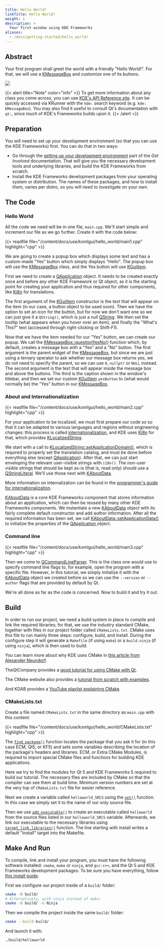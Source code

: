 ```yaml
---
title: Hello World!
linkTitle: Hello World!
weight: 1
description: >
  Your first window using KDE Frameworks
aliases:
  - /docs/getting-started/hello_world/
---
```


## Abstract

Your first program shall greet the world with a friendly "Hello World!". For that, we will use a [KMessageBox](docs:kwidgetsaddons;KMessageBox) and customize one of its buttons.

![](result.png)

{{< alert title="Note" color="info" >}}
To get more information about any class you come across, you can use [KDE's API Reference site](https://api.kde.org/index.html). It can be quickly accessed via KRunner with the `kde:` search keyword (e.g. `kde: KMessageBox`). You may also find it useful to consult Qt's documentation with `qt:`, since much of KDE's Frameworks builds upon it.
{{< /alert >}}

## Preparation

You will need to set up your development environment (so that you can use the KDE Frameworks) first. You can do that in two ways:
- Go through the [setting up your development environment](https://community.kde.org/Get_Involved/development) part of the *Get Involved* documentation. That will give you the necessary development tools and underlying libraries, and build the KDE Frameworks from scratch.
- Install the KDE Frameworks development packages from your operating system or distribution. The names of these packages, and how to install them, varies per distro, so you will need to investigate on your own.

## The Code

### Hello World

All the code we need will be in one file, `main.cpp`. We'll start simple and increment our file as we go further. Create it with the code below: 

{{< readfile file="/content/docs/use/kxmlgui/hello_world/main1.cpp" highlight="cpp" >}}

We are going to create a popup box which displays some text and has a custom-made "Yes" button which simply displays "Hello". The popup box will use the [KMessageBox](docs:kwidgetsaddons;KMessageBox) class, and the Yes button will use [KGuiItem](docs:kwidgetsaddons;KGuiItem).

First we need to create a [QApplication](docs:qtwidgets;QApplication) object. It needs to be created exactly once and before any other KDE Framework or Qt object, as it is the starting point for creating your application and thus required for other components, like [Ki8n](docs:ki18n) for translations.

The first argument of the [KGuiItem](docs:kwidgetsaddons;KGuiItem) constructor is the text that will appear on the item (in our case, a button object to be used soon). Then we have the option to set an icon for the button, but for now we don't want one so we can just give it a `QString()`, which is just a null [QString](docs:qtcore;QString). We then set the tooltip (what appears when you hover over an item), and finally the "What's This?" text (accessed through right-clicking or Shift-F1).

Now that we have the item needed for our "Yes" button, we can create our popup. We call the [KMessageBox::questionYesNo()](docs:kwidgetsaddons;KMessageBox::questionYesNo) function which, by default, creates a message box with a "Yes" and a "No" button. The first argument is the parent widget of the [KMessageBox](docs:kwidgetsaddons;KMessageBox), but since we are just using a ternary operator to ask whether our message box returns yes, we do not need to specify the parent, so we can use `0`, `nullptr` or `NULL` instead. The second argument is the text that will appear inside the message box and above the buttons. The third is the caption shown in the window's titlebar, and then we set our custom [KGuiItem](docs:kwidgetsaddons;KGuiItem) `yesButton` to (what would normally be) the "Yes" button in our [KMessageBox](docs:kwidgetsaddons;KMessageBox).

### About and Internationalization

{{< readfile file="/content/docs/use/kxmlgui/hello_world/main2.cpp" highlight="cpp" >}}

For your application to be localized, we must first prepare our code so so that it can be adapted to various languages and regions without engineering changes: this process is called [internationalization](https://doc.qt.io/qt-6/internationalization.html), and KDE uses [Ki8n](docs:ki18n) for that, which provides [KLocalizedString](docs:ki18n;KLocalizedString).

We start with a call to [KLocalizedString::setApplicationDomain()](docs:ki18n;KLocalizedString::setApplicationDomain), which is required to properly set the translation catalog, and must be done before everything else (except [QApplication](docs:qtwidgets;QApplication)). After that, we can just start enveloping the relevant user-visible strings with `i18n()`. The non-user visible strings that should be kept as-is (that is, read only) should use a [QStringLiteral](docs:qtcore;QString::QStringLiteral). We'll use those next with [KAboutData](docs:kcoreaddons;KAboutData).

More information on internalization can be found in the [programmer's guide for internationalization](https://api.kde.org/frameworks/ki18n/html/prg_guide.html).

[KAboutData](docs:kcoreaddons;KAboutData) is a core KDE Frameworks component that stores information about an application, which can then be reused by many other KDE Frameworks components. We instantiate a new [KAboutData](docs:kcoreaddons;KAboutData) object with its fairly complete default constructor and add author information. After all the required information has been set, we call [KAboutData::setApplicationData()](docs:kcoreaddons;KAboutData::setApplicationData) to initialize the properties of the [QApplication ](https://doc.qt.io/qt-5/qapplication.html) object.

### Command line

{{< readfile file="/content/docs/use/kxmlgui/hello_world/main3.cpp" highlight="cpp" >}}

Then we come to [QCommandLineParser](docs:qtcore;QCommandLineParser). This is the class one would use to specify command line flags to, for example, open the program with a specific file. However, in this tutorial, we simply initialize it with the [KAboutData](docs:kcoreaddons;KAboutData) object we created before so we can use the `--version` or `--author` flags that are provided by default by Qt.

We're all done as far as the code is concerned. Now to build it and try it out.

## Build

In order to run our project, we need a build system in place to compile and link the required libraries; for that, we use the industry standard CMake, together with files in our project folder called `CMakeLists.txt`. CMake uses this file to run mainly three steps: configure, build, and install. During the configure step it will generate a `Makefile` (if using `make`) or a `build.ninja` (if using `ninja`), which is then used to build.

You can learn more about why KDE uses CMake in [this article from Alexander Neundorf](https://lwn.net/Articles/188693/).

TheQtCompany provides a [good tutorial for using CMake with Qt](https://doc.qt.io/qt-6/cmake-get-started.html).

The CMake website also provides a [tutorial from scratch with examples](https://cmake.org/cmake/help/latest/guide/tutorial/index.html).

And KDAB provides a [YouTube playlist explaining CMake](https://www.youtube.com/playlist?list=PL6CJYn40gN6g1_yY2YkqSym7FWUid926M).

### CMakeLists.txt

Create a file named `CMakeLists.txt` in the same directory as `main.cpp` with this content: 

{{< readfile file="/content/docs/use/kxmlgui/hello_world/CMakeLists.txt" highlight="cpp" >}}

The [`find_package()`](https://cmake.org/cmake/help/latest/command/find_package.html) function locates the package that you ask it for (in this case ECM, Qt5, or KF5) and sets some variables describing the location of the package's headers and libraries. ECM, or Extra CMake Modules, is required to import special CMake files and functions for building KDE applications.

Here we try to find the modules for Qt 5 and KDE Frameworks 5 required to build our tutorial. The necessary files are included by CMake so that the compiler can see them at build time. Minimum version numbers are set at the very top of `CMakeLists.txt` file for easier reference.

Next we create a variable called `helloworld_SRCS` using the [`set()`](https://cmake.org/cmake/help/latest/command/set.html) function. In this case we simply set it to the name of our only source file.

Then we use [`add_executable()`](https://cmake.org/cmake/help/latest/command/add_executable.html) to create an executable called `helloworld` from the source files listed in our `helloworld_SRCS` variable. Afterwards, we link our executable to the necessary libraries using [`target_link_libraries()`](https://cmake.org/cmake/help/latest/command/target_link_libraries.html) function. The line starting with install writes a default "install" target into the Makefile.

Make And Run
------------

To compile, link and install your program, you must have the following software installed: `cmake`, `make` or `ninja`, and `gcc-c++`, and the Qt 5 and KDE Frameworks development packages. To be sure you have everything, follow [this install guide](https://community.kde.org/Get_Involved/development#One-time_setup:_your_development_environment).

First we configure our project inside of a `build/` folder:

```bash
cmake -B build/
# Alternatively, with ninja instead of make:
cmake -B build/ -G Ninja
```

Then we compile the project inside the same `build/` folder:

```bash
cmake --build build/
```

And launch it with: 

```bash
./build/helloworld
```

